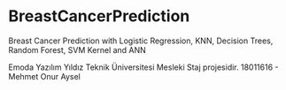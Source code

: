 # BreastCancerPrediction
Breast Cancer Prediction with Logistic Regression, KNN, Decision Trees, Random Forest, SVM Kernel and ANN

Emoda Yazılım Yıldız Teknik Üniversitesi Mesleki Staj projesidir.
18011616 - Mehmet Onur Aysel
